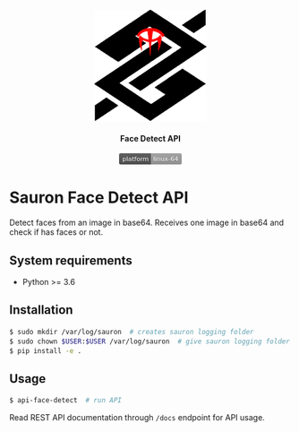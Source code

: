 <p align="center">
  <img src="statics/sauron_bb.png"
			width="200px"/>
  <h4 align="center">Face Detect API</h4>
  <p align="center">
    <svg xmlns="http://www.w3.org/2000/svg" xmlns:xlink="http://www.w3.org/1999/xlink" width="112" height="20"><linearGradient id="b" x2="0" y2="100%"><stop offset="0" stop-color="#bbb" stop-opacity=".1"/><stop offset="1" stop-opacity=".1"/></linearGradient><clipPath id="a"><rect width="112" height="20" rx="3" fill="#fff"/></clipPath><g clip-path="url(#a)"><path fill="#555" d="M0 0h57v20H0z"/><path fill="#9f9f9f" d="M57 0h55v20H57z"/><path fill="url(#b)" d="M0 0h112v20H0z"/></g><g fill="#fff" text-anchor="middle" font-family="DejaVu Sans,Verdana,Geneva,sans-serif" font-size="110"> <text x="295" y="150" fill="#010101" fill-opacity=".3" transform="scale(.1)" textLength="470">platform</text><text x="295" y="140" transform="scale(.1)" textLength="470">platform</text><text x="835" y="150" fill="#010101" fill-opacity=".3" transform="scale(.1)" textLength="450">linux-64</text><text x="835" y="140" transform="scale(.1)" textLength="450">linux-64</text></g> </svg>
  </p>
</p>


Sauron Face Detect API
=====================

Detect faces from an image in base64. Receives one image in base64 and check if has faces or not.


System requirements
-------------------

- Python >= 3.6


Installation
------------

```bash
$ sudo mkdir /var/log/sauron  # creates sauron logging folder
$ sudo chown $USER:$USER /var/log/sauron  # give sauron logging folder group permissions
$ pip install -e .
```


Usage
-----

```bash
$ api-face-detect  # run API
```

Read REST API documentation through ``/docs`` endpoint for API usage.